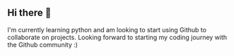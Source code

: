 ## Hi there 👋
I'm currently learning python and am looking to start using Github to collaborate on projects. 
Looking forward to starting my coding journey with the Github community :)
